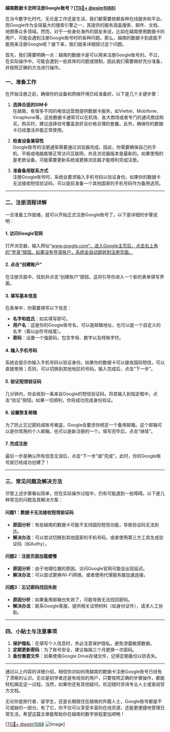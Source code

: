 **越南数据卡怎样注册Google账号？[[TG💪+ @esim1088](https://t.me/s/esim1088)]**

在当今数字化时代，无论是工作还是生活，我们都需要依赖各种在线服务和平台。而Google作为全球最大的搜索引擎之一，其提供的服务涵盖搜索、邮件、文档、地图等众多领域。然而，对于一些身处海外的朋友来说，比如在越南使用数据卡的用户，可能会遇到注册Google账号时的各种问题。那么，越南的数据卡到底能不能用来注册Google呢？接下来，我们就来详细探讨这个问题。

首先，我们需要明确一点：越南的数据卡是可以用来注册Google账号的。不过，在实际操作中，可能会遇到一些具体的问题或限制，因此我们需要做好充分准备，并按照正确的方法进行操作。

### **一、准备工作**
在开始注册之前，确保你的设备和网络环境已经准备好。以下是几个关键步骤：

1. **选择合适的SIM卡**  
   在越南，有很多不同的电信运营商提供数据卡服务，如Viettel、Mobifone、Vinaphone等。这些数据卡通常可以在机场、各大商场或者专门的通讯商店购买。购买时，建议选择信号覆盖良好且价格合理的套餐。此外，确保你的数据卡已经激活并能正常使用。

2. **检查设备兼容性**  
   Google账号的注册通常需要通过浏览器完成。因此，你需要确保自己的手机、平板或电脑能够正常访问互联网，并且浏览器版本是最新的。如果使用的是老款设备，可能需要更新系统或更换浏览器才能顺利完成注册。

3. **准备备用联系方式**  
   注册Google账号时，系统会要求输入手机号码以验证身份。如果你的数据卡无法接收短信验证码，可以提前准备一个其他国家的手机号码作为备用选项。

---

### **二、注册流程详解**
一旦准备工作就绪，就可以开始正式注册Google账号了。以下是详细的步骤说明：

#### **1. 访问Google官网**
打开浏览器，输入网址“www.google.com”，进入Google主页后，点击右上角的“登录”按钮。如果没有登录账户，系统会自动跳转到注册页面。

#### **2. 点击“创建账户”**
在注册页面中，找到并点击“创建账户”按钮。这将引导你进入一个新的表单填写界面。

#### **3. 填写基本信息**
在表单中，你需要填写以下信息：
- **名字和姓氏**：如实填写即可。
- **用户名**：这是你的Google账号名，可以是邮箱地址，也可以是一个自定义的名字（需以@符号结尾）。
- **密码**：设置一个强密码，包含字母、数字以及特殊字符。

#### **4. 输入手机号码**
系统会提示你输入手机号码以验证身份。如果你的数据卡可以接收国际短信，可以直接使用；否则，可以切换到其他地区的号码。输入完成后，点击“下一步”。

#### **5. 验证短信验证码**
几分钟内，你会收到一条来自Google的短信验证码。将其输入到指定框中，点击“验证”按钮。如果一切顺利，你将成功完成身份验证。

#### **6. 设置恢复邮箱**
为了防止忘记密码或账号被盗，Google会要求你绑定一个备用邮箱。这个邮箱可以是你常用的个人邮箱，也可以是新注册的一个。填写完毕后，点击“继续”。

#### **7. 完成注册**
最后一步是确认所有信息无误后，点击“下一步”或“完成”。此时，你的Google账号就已经成功创建了！

---

### **三、常见问题及解决方法**
尽管上述步骤看似简单，但在实际操作过程中，仍有可能遇到一些障碍。以下是几种常见的问题及其解决方案：

#### **问题1：数据卡无法接收短信验证码**
- **原因分析**：有些越南的数据卡可能不支持国际短信功能，导致验证码无法到达。
- **解决办法**：可以尝试切换到其他国家的手机号码，或者使用第三方工具生成验证码（如Authy）。

#### **问题2：注册页面加载缓慢**
- **原因分析**：由于地理位置的原因，访问Google官网可能会出现延迟。
- **解决办法**：可以尝试更换Wi-Fi网络，或者使用代理服务器加速连接。

#### **问题3：忘记密码找回失败**
- **原因分析**：如果备用邮箱也失效了，可能导致无法找回密码。
- **解决办法**：联系Google客服，提供相关证明材料（如身份证件），请求人工协助。

---

### **四、小贴士与注意事项**
1. **保护隐私**：在填写个人信息时，务必注意保护隐私，避免泄露敏感数据。
2. **定期更新密码**：为了账号安全，建议每隔三个月更换一次密码。
3. **备份重要文件**：如果使用Google Drive存储文件，记得定期备份以防丢失。

---

通过以上内容的详细介绍，相信你对如何用越南的数据卡注册Google账号已经有了清晰的认识。无论是初学者还是有经验的用户，只要按照正确的步骤操作，都能轻松搞定这一过程。当然，如果你还有其他疑问，欢迎随时咨询专业人士或查阅官方文档。

无论你是旅行者、留学生，还是长期居住在越南的外籍人士，Google账号都是不可或缺的一部分。有了它，你不仅可以享受丰富的在线资源，还能更便捷地管理日常生活。希望这篇文章能帮助你在越南的数字旅程更加顺畅！  

[[TG💪+ @esim1088](https://t.me/s/esim1088) ![Image](https://i.postimg.cc/4NQfJmqS/Snipaste-2025-05-13-00-14-12.png)]